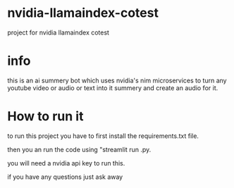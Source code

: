 # nvidia-llamaindex-cotest
project for nvidia llamaindex cotest



# info
this is an ai summery bot which uses nvidia's nim microservices to turn any youtube video or audio or text into it summery and create an audio for it.



# How to run it
to run this project you have to first install the requirements.txt file.

then you an run the code using "streamlit run <python filename>.py.

you will need a nvidia api key to run this.




if you have any questions just ask away 

